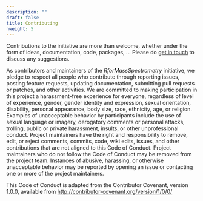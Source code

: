 ```yaml
---
description: ""
draft: false
title: Contributing
nweight: 5
---
```


Contributions to the initiative are more than welcome, whether under
the form of ideas, documentation, code, packages, ... Please do [get in
touch](contact) to discuss any suggestions.

As contributors and maintainers of the *RforMassSpectrometry*
initiative, we pledge to respect all people who contribute through
reporting issues, posting feature requests, updating documentation,
submitting pull requests or patches, and other activities. We are
committed to making participation in this project a harassment-free
experience for everyone, regardless of level of experience, gender,
gender identity and expression, sexual orientation, disability,
personal appearance, body size, race, ethnicity, age, or
religion. Examples of unacceptable behavior by participants include
the use of sexual language or imagery, derogatory comments or personal
attacks, trolling, public or private harassment, insults, or other
unprofessional conduct. Project maintainers have the right and
responsibility to remove, edit, or reject comments, commits, code,
wiki edits, issues, and other contributions that are not aligned to
this Code of Conduct. Project maintainers who do not follow the Code
of Conduct may be removed from the project team. Instances of abusive,
harassing, or otherwise unacceptable behavior may be reported by
opening an issue or contacting one or more of the project maintainers.

This Code of Conduct is adapted from the Contributor Covenant, version
1.0.0, available from http://contributor-covenant.org/version/1/0/0/
